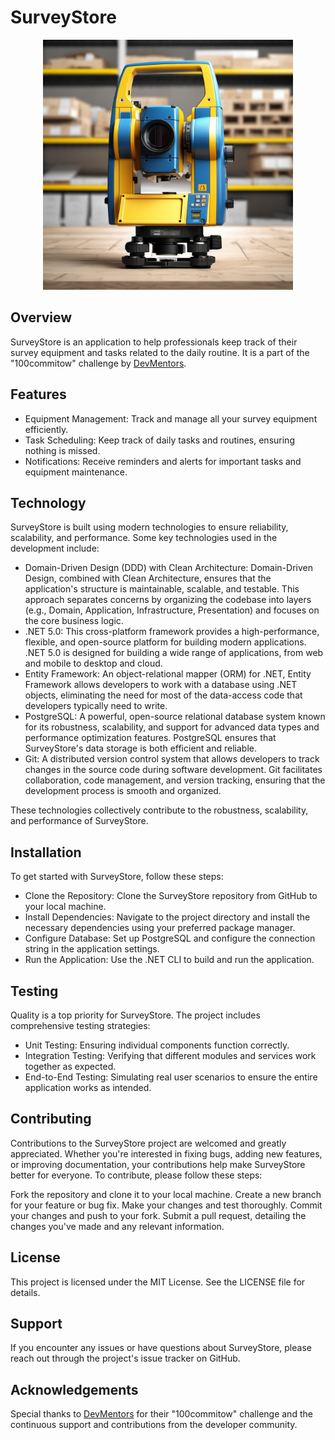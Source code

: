 # SurveyStore

<div align="center">
  <img src="docs/SurveyStore logo.png" width="400" height="400">
</div>

## Overview
SurveyStore is an application to help professionals keep track of their survey equipment and tasks related to the daily routine. It is a part of the "100commitow" challenge by [DevMentors](https://github.com/devmentors).

## Features
- Equipment Management: Track and manage all your survey equipment efficiently.
- Task Scheduling: Keep track of daily tasks and routines, ensuring nothing is missed.
- Notifications: Receive reminders and alerts for important tasks and equipment maintenance.

## Technology
SurveyStore is built using modern technologies to ensure reliability, scalability, and performance. Some key technologies used in the development include:

- Domain-Driven Design (DDD) with Clean Architecture: Domain-Driven Design, combined with Clean Architecture, ensures that the application's structure is maintainable, scalable, and testable. This approach separates concerns by organizing the codebase into layers (e.g., Domain, Application, Infrastructure, Presentation) and focuses on the core business logic.
- .NET 5.0: This cross-platform framework provides a high-performance, flexible, and open-source platform for building modern applications. .NET 5.0 is designed for building a wide range of applications, from web and mobile to desktop and cloud.
- Entity Framework: An object-relational mapper (ORM) for .NET, Entity Framework allows developers to work with a database using .NET objects, eliminating the need for most of the data-access code that developers typically need to write.
- PostgreSQL: A powerful, open-source relational database system known for its robustness, scalability, and support for advanced data types and performance optimization features. PostgreSQL ensures that SurveyStore's data storage is both efficient and reliable.
- Git: A distributed version control system that allows developers to track changes in the source code during software development. Git facilitates collaboration, code management, and version tracking, ensuring that the development process is smooth and organized.
  
These technologies collectively contribute to the robustness, scalability, and performance of SurveyStore.

## Installation
To get started with SurveyStore, follow these steps:

- Clone the Repository: Clone the SurveyStore repository from GitHub to your local machine.
- Install Dependencies: Navigate to the project directory and install the necessary dependencies using your preferred package manager.
- Configure Database: Set up PostgreSQL and configure the connection string in the application settings.
- Run the Application: Use the .NET CLI to build and run the application.

## Testing
Quality is a top priority for SurveyStore. The project includes comprehensive testing strategies:

- Unit Testing: Ensuring individual components function correctly.
- Integration Testing: Verifying that different modules and services work together as expected.
- End-to-End Testing: Simulating real user scenarios to ensure the entire application works as intended.

## Contributing
Contributions to the SurveyStore project are welcomed and greatly appreciated. Whether you're interested in fixing bugs, adding new features, or improving documentation, your contributions help make SurveyStore better for everyone. To contribute, please follow these steps:

Fork the repository and clone it to your local machine.
Create a new branch for your feature or bug fix.
Make your changes and test thoroughly.
Commit your changes and push to your fork.
Submit a pull request, detailing the changes you've made and any relevant information.

## License
This project is licensed under the MIT License. See the LICENSE file for details.

## Support
If you encounter any issues or have questions about SurveyStore, please reach out through the project's issue tracker on GitHub.

## Acknowledgements
Special thanks to [DevMentors](https://github.com/devmentors) for their "100commitow" challenge and the continuous support and contributions from the developer community.
